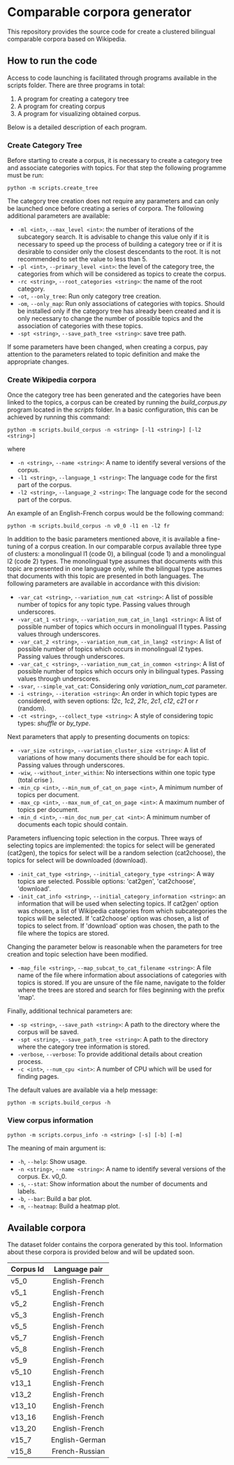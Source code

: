 # Comparable corpora generator
This repository provides the source code for create a clustered bilingual comparable corpora based on Wikipedia.


## __How to run the code__
Access to code launching is facilitated through programs available in the scripts folder. There are three programs in total:
1. A program for creating a category tree
2. A program for creating corpus
3. A program for visualizing obtained corpus.

Below is a detailed description of each program.

### __Create Category Tree__

Before starting to create a corpus, it is necessary to create a category tree and associate categories with topics.
For that step the following programme must be run:

    python -m scripts.create_tree

The category tree creation does not require any parameters and can only be launched once before creating a series of corpora. 
The following additional parameters are available:
* ``-ml <int>``, ``--max_level <int>``: the number of iterations of the subcategory search. It is advisable to change
this value only if it is necessary to speed up the process of building a category tree or if it is desirable to 
consider only the closest descendants to the root. It is not recommended to set the value to less than 5.
* ``-pl <int>``, ``--primary_level <int>``: the level of the category tree, the categories from which will be 
considered as topics to create the corpus.
* ``-rc <string>``, ``--root_categories <string>``: the name of the root category.
* ``-ot``, ``--only_tree``: Run only category tree creation.
* ``-om``, ``--only_map``: Run only associations of categories with topics. Should be installed only if the category
tree has already been created and it is only necessary to change the number of possible topics and the association of 
categories with these topics.
* ``-spt <string>``, ``--save_path_tree <string>``: save tree path.

If some parameters have been changed, when creating a corpus, pay attention to the parameters related to topic 
definition and make the appropriate changes.

### __Create Wikipedia corpora__

Once the  category tree has been generated and the categories have been linked to the topics, a corpus can be created 
by running the _build_corpus.py_ program located in the _scripts_ folder. In a basic configuration, 
this can be achieved by running this command:
    
    python -m scripts.build_corpus -n <string> [-l1 <string>] [-l2 <string>] 

where
* ``-n <string>``, ``--name <string>``: A name to identify several versions of the corpus.
* ``-l1 <string>``, ``--language_1 <string>``: The language code for the first part of the corpus.
* ``-l2 <string>``, ``--language_2 <string>``: The language code for the second part of the corpus.

An example of an English-French corpus would be the following command:

    python -m scripts.build_corpus -n v0_0 -l1 en -l2 fr

In addition to the basic parameters mentioned above, it is available a fine-tuning of a corpus creation. 
In our comparable corpus available three type of clusters: a monolingual l1 (code 0), a bilingual (code 1) and 
a monolingual l2 (code 2) types. The monolingual type assumes that documents with this topic are presented in one 
language only, while the bilingual type assumes that  documents with this topic are presented in both languages. 
The following parameters are available in accordance with this division:

* ``-var_cat <string>``, ``--variation_num_cat <string>``: A list of possible number of topics for any topic type.
Passing values through underscores.
* ``-var_cat_1 <string>``, ``--variation_num_cat_in_lang1 <string>``: A list of possible number of topics which occurs
in monolingual l1 types. Passing values through underscores.
* ``-var_cat_2 <string>``, ``--variation_num_cat_in_lang2 <string>``: A list of possible number of topics which occurs
in monolingual l2 types. Passing values through underscores.
* ``-var_cat_c <string>``, ``--variation_num_cat_in_common <string>``: A list of possible number of topics which occurs 
only in bilingual types. Passing values through underscores.
* ``-svar``, ``--simple_vat_cat``: Considering only _variation_num_cat_ parameter.
* ``-i <string>``, ``--iteration <string>``: An order in which topic types are considered, with seven options:
_12с_, _1с2_, _21c_, _2c1_, _c12_, _c21_ or _r_ (random).
* ``-ct <string>``, ``--collect_type <string>``: A style of considering topic types: _shuffle_ or _by_type_.

Next parameters that apply to presenting documents on topics:

* ``-var_size <string>``, ``--variation_cluster_size <string>``: A list of variations of how many documents there should
be for each topic. Passing values through underscores.
* ``-wiw``, ``--without_inter_within``: No intersections within one topic type (total crise ). 
* ``-min_cp <int>``, ``--min_num_of_cat_on_page <int>``, A minimum number of topics per document.
* ``-max_cp <int>``, ``--max_num_of_cat_on_page <int>``: A maximum number of topics per document.
* ``-min_d <int>``, ``--min_doc_num_per_cat <int>``: A minimum number of documents each topic should contain.


Parameters influencing topic selection in the corpus. 
Three ways of selecting topics are implemented:
the topics for select will be generated (cat2gen), 
the topics for select will be a random selection (cat2choose),
the topics for select will be downloaded (download).

* ``-init_cat_type <string>``, ``--initial_category_type <string>``: A way topics are selected. 
Possible options: 'cat2gen', 'cat2choose', 'download'.
* ``-init_cat_info <string>``, ``--initial_category_information <string>``: 
an information that will be used when selecting topics.
If cat2gen' option was chosen, a list of Wikipedia categories from which subcategories the topics will be selected.
If 'cat2choose' option was chosen, a list of topics to select from. 
If 'download' option was chosen, the path to the file where the topics are stored.

Changing the parameter below is reasonable when the parameters for tree creation and topic selection have been modified.

* ``-map_file <string>``, ``--map_subcat_to_cat_filename <string>``: 
A file name of the file where information about associations of categories with topics is stored. If you are unsure of the file name, navigate to the folder where the trees are stored and search for files beginning with the prefix 'map'.

Finally, additional technical parameters are:
* ``-sp <string>``, ``--save_path <string>``: A path to the directory where the corpus will be saved.
* ``-spt <string>``, ``--save_path_tree <string>``: A path to the directory where the category tree information is stored.
* ``-verbose``, ``--verbose``: To provide additional details about creation process.
* ``-c <int>``, ``--num_cpu <int>``: A number of CPU which will be used for finding pages.

The default values are available via a help message:

    python -m scripts.build_corpus -h

### __View corpus information__

    python -m scripts.corpus_info -n <string> [-s] [-b] [-m] 

The meaning of main argument is:
* ``-h``, ``--help``: Show usage.
* ``-n <string>``, ``--name <string>``: A name to identify several versions of the corpus. Ex. v0_0.
* ``-s``, ``--stat``: Show information about the number of documents and labels.
* ``-b``, ``--bar``: Build a bar plot.
* ``-m``, ``--heatmap``: Build a heatmap plot.

## __Available corpora__
The dataset folder contains the corpora generated by this tool. 
Information about these corpora is provided below and will be updated soon.

| Corpus Id | Language pair  | 
|:----------|:--------------:|
| v5_0      | English-French | 
| v5_1      | English-French | 
| v5_2      | English-French | 
| v5_3      | English-French | 
| v5_5      | English-French | 
| v5_7      | English-French | 
| v5_8      | English-French | 
| v5_9      | English-French | 
| v5_10     | English-French | 
| v13_1     | English-French |  
| v13_2     | English-French |  
| v13_10    | English-French |  
| v13_16    | English-French |  
| v13_20    | English-French |  
| v15_7     | English-German |  
| v15_8     | French-Russian |  
